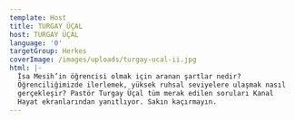 ```yaml
---
template: Host
title: TURGAY ÜÇAL
host: TURGAY ÜÇAL
language: '0'
targetGroup: Herkes
coverImage: /images/uploads/turgay-ucal-ii.jpg
html: |-
  İsa Mesih’in öğrencisi olmak için aranan şartlar nedir?
  Öğrenciliğimizde ilerlemek, yüksek ruhsal seviyelere ulaşmak nasıl
  gerçekleşir? Pastör Turgay Üçal tüm merak edilen soruları Kanal
  Hayat ekranlarından yanıtlıyor. Sakın kaçırmayın.
---
```


